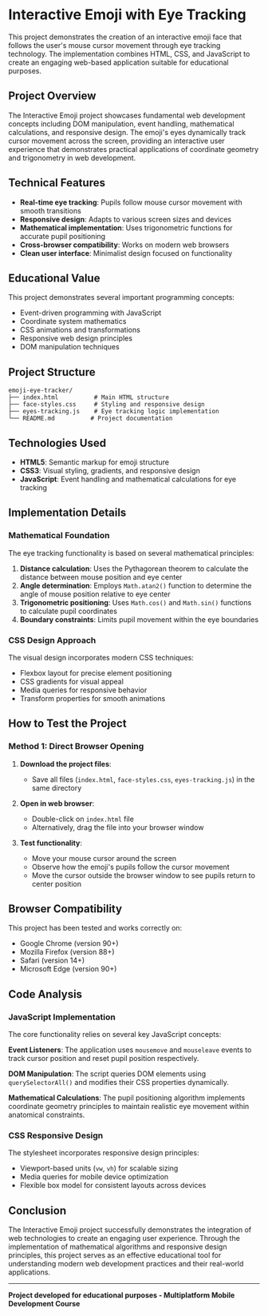 # Interactive Emoji with Eye Tracking

This project demonstrates the creation of an interactive emoji face that follows the user's mouse cursor movement through eye tracking technology. The implementation combines HTML, CSS, and JavaScript to create an engaging web-based application suitable for educational purposes.

## Project Overview

The Interactive Emoji project showcases fundamental web development concepts including DOM manipulation, event handling, mathematical calculations, and responsive design. The emoji's eyes dynamically track cursor movement across the screen, providing an interactive user experience that demonstrates practical applications of coordinate geometry and trigonometry in web development.

## Technical Features

- **Real-time eye tracking**: Pupils follow mouse cursor movement with smooth transitions
- **Responsive design**: Adapts to various screen sizes and devices
- **Mathematical implementation**: Uses trigonometric functions for accurate pupil positioning
- **Cross-browser compatibility**: Works on modern web browsers
- **Clean user interface**: Minimalist design focused on functionality

## Educational Value

This project demonstrates several important programming concepts:
- Event-driven programming with JavaScript
- Coordinate system mathematics
- CSS animations and transformations
- Responsive web design principles
- DOM manipulation techniques

## Project Structure

```
emoji-eye-tracker/
├── index.html          # Main HTML structure
├── face-styles.css     # Styling and responsive design
├── eyes-tracking.js    # Eye tracking logic implementation
└── README.md          # Project documentation
```

## Technologies Used

- **HTML5**: Semantic markup for emoji structure
- **CSS3**: Visual styling, gradients, and responsive design
- **JavaScript**: Event handling and mathematical calculations for eye tracking

## Implementation Details

### Mathematical Foundation

The eye tracking functionality is based on several mathematical principles:

1. **Distance calculation**: Uses the Pythagorean theorem to calculate the distance between mouse position and eye center
2. **Angle determination**: Employs `Math.atan2()` function to determine the angle of mouse position relative to eye center
3. **Trigonometric positioning**: Uses `Math.cos()` and `Math.sin()` functions to calculate pupil coordinates
4. **Boundary constraints**: Limits pupil movement within the eye boundaries

### CSS Design Approach

The visual design incorporates modern CSS techniques:
- Flexbox layout for precise element positioning
- CSS gradients for visual appeal
- Media queries for responsive behavior
- Transform properties for smooth animations

## How to Test the Project

### Method 1: Direct Browser Opening

1. **Download the project files**:
   - Save all files (`index.html`, `face-styles.css`, `eyes-tracking.js`) in the same directory

2. **Open in web browser**:
   - Double-click on `index.html` file
   - Alternatively, drag the file into your browser window

3. **Test functionality**:
   - Move your mouse cursor around the screen
   - Observe how the emoji's pupils follow the cursor movement
   - Move the cursor outside the browser window to see pupils return to center position

## Browser Compatibility

This project has been tested and works correctly on:
- Google Chrome (version 90+)
- Mozilla Firefox (version 88+)
- Safari (version 14+)
- Microsoft Edge (version 90+)

## Code Analysis

### JavaScript Implementation

The core functionality relies on several key JavaScript concepts:

**Event Listeners**: The application uses `mousemove` and `mouseleave` events to track cursor position and reset pupil position respectively.

**DOM Manipulation**: The script queries DOM elements using `querySelectorAll()` and modifies their CSS properties dynamically.

**Mathematical Calculations**: The pupil positioning algorithm implements coordinate geometry principles to maintain realistic eye movement within anatomical constraints.

### CSS Responsive Design

The stylesheet incorporates responsive design principles:
- Viewport-based units (`vw`, `vh`) for scalable sizing
- Media queries for mobile device optimization
- Flexible box model for consistent layouts across devices

## Conclusion

The Interactive Emoji project successfully demonstrates the integration of web technologies to create an engaging user experience. Through the implementation of mathematical algorithms and responsive design principles, this project serves as an effective educational tool for understanding modern web development practices and their real-world applications.

---

**Project developed for educational purposes - Multiplatform Mobile Development Course**